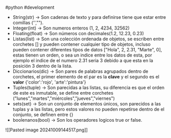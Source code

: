 #python #development
- String(str) -> Son cadenas de texto y para definirse tiene que estar entre comillas ('',"").
- Integer(int) -> Son numeros enteros (1, 2, 4234, 32562)
- Floating(float) -> Son números con decimales(1.2, 12.23, 0.23)
- Listas(list) -> Son una colección ordenada de objetos, se escriben entre corchetes [] y pueden contener cualquier tipo de objetos, incluso pueden contener diferentes tipos de datos \["Hola", 2, 2.31, "Marte", 0], estas tienen un orden, o sea un indice entre los datos de esta, por ejemplo el indice de el numero 2.31 seria 3 debido a que esta en la posición 3 dentro de la lista.
- Diccionarios(dic) -> Son pares de palabras agrupados dentro de corchetes, el primer elemento de el par es la **clave** y el segundo es el **valor** {'color':'rojo', 'arte':'pintura'}
- Tuples(tuple) -> Son parecidas a las listas, su diferencia es que el orden de este es inmutable, se define entre corchetes \("lunes","martes","miércoles","jueves","viernes")
- sets(set) -> Son un conjunto de elementos únicos, son parecidos a las tuplas y a las listas, pero estos valores no pueden repetirse dentro de el conjunto, se definen entre {}
- boolenanos(bool) -> Son los operadores logicos true or false.

![[Pasted image 20241009144517.png]]

